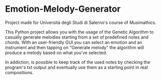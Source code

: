 # Emotion-Melody-Generator
Project made for Università degli Studi di Salerno's course of Musimathics.

This Python project allows you with the usage of the Genetic Algorithm to casually generate melodies starting from a set of predefined notes and chords.
With an user-friendly GUI you can select an emotion and an instrument and then tapping on "Generate melody" the algorithm will produce a melody based on
what you've selected.

In addiction, is possible to keep track of the used notes by checking the program's txt output and eventually use them as a starting point in real compositions.
